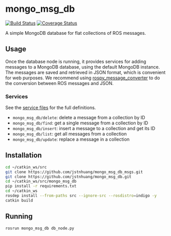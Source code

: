 # mongo_msg_db
[![Build Status](https://travis-ci.org/jstnhuang/mongo_msg_db.svg?branch=master)](https://travis-ci.org/jstnhuang/mongo_msg_db)
[![Coverage Status](https://coveralls.io/repos/github/jstnhuang/mongo_msg_db/badge.svg?branch=master)](https://coveralls.io/github/jstnhuang/mongo_msg_db?branch=master)

A simple MongoDB database for flat collections of ROS messages.

## Usage
Once the database node is running, it provides services for adding messages to a MongoDB database, using the default MongoDB instance.
The messages are saved and retrieved in JSON format, which is convenient for web purposes.
We recommend using [rospy_message_converter](http://wiki.ros.org/rospy_message_converter) to do the conversion between ROS messages and JSON.

### Services
See the [service files](https://github.com/jstnhuang/mongo_msg_db_msgs/tree/master/srv) for the full definitions.
- `mongo_msg_db/delete`: delete a message from a collection by ID
- `mongo_msg_db/find`: get a single message from a collection by ID
- `mongo_msg_db/insert`: insert a message to a collection and get its ID
- `mongo_msg_db/list`: get all messages from a collection
- `mongo_msg_db/update`: replace a message in a collection

## Installation
```bash
cd ~/catkin_ws/src
git clone https://github.com/jstnhuang/mongo_msg_db_msgs.git
git clone https://github.com/jstnhuang/mongo_msg_db.git
cd ~/catkin_ws/src/mongo_msg_db
pip install -r requirements.txt
cd ~/catkin_ws
rosdep install --from-paths src --ignore-src --rosdistro=indigo -y
catkin build
```

## Running
```bash
rosrun mongo_msg_db db_node.py
```
